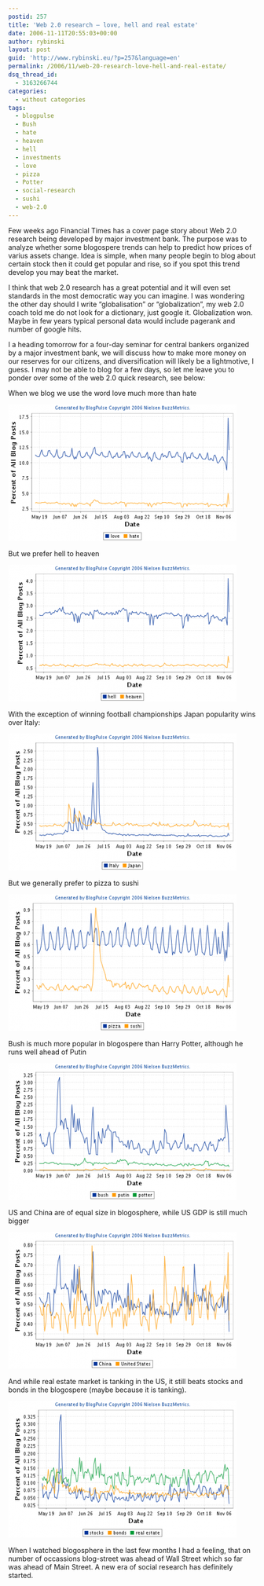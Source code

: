 ```yaml
---
postid: 257
title: 'Web 2.0 research – love, hell and real estate'
date: 2006-11-11T20:55:03+00:00
author: rybinski
layout: post
guid: 'http://www.rybinski.eu/?p=257&language=en'
permalink: /2006/11/web-20-research-love-hell-and-real-estate/
dsq_thread_id:
  - 3163266744
categories:
  - without categories
tags:
  - blogpulse
  - Bush
  - hate
  - heaven
  - hell
  - investments
  - love
  - pizza
  - Potter
  - social-research
  - sushi
  - web-2.0
---
```

Few weeks ago Financial Times has a cover page story about Web 2.0 research being developed by major investment bank. The purpose was to analyze whether some blogospere trends can help to predict how prices of varius assets change. Idea is simple, when many people begin to blog about certain stock then it could get popular and rise, so if you spot this trend develop you may beat the market.

I think that web 2.0 research has a great potential and it will even set standards in the most democratic way you can imagine. I was wondering the other day should I write “globalisation” or “globalization”, my web 2.0 coach told me do not look for a dictionary, just google it. Globalization won. Maybe in few years typical personal data would include pagerank and number of google hits.

I a heading tomorrow for a four-day seminar for central bankers organized by a major investment bank, we will discuss how to make more money on our reserves for our citizens, and diversification will likely be a lightmotive, I guess. I may not be able to blog for a few days, so let me leave you to ponder over some of the web 2.0 quick research, see below:

<!--more-->

When we blog we use the word love much more than hate

[![blogpulse_love_hate.png](/uploads/blogpulse_love_hate.png)](/uploads/blogpulse_love_hate.png "blogpulse_love_hate.png")

But we prefer hell to heaven

[![blogpulse_hell_heaven.png](/uploads/blogpulse_hell_heaven.png)](/uploads/blogpulse_hell_heaven.png "blogpulse_hell_heaven.png")

With the exception of winning football championships Japan popularity wins over Italy:

[![blogpulse_italy_japan.png](/uploads/blogpulse_italy_japan.png)](/uploads/blogpulse_italy_japan.png "blogpulse_italy_japan.png")

But we generally prefer to pizza to sushi

[![blogpulse_pizza_sushi.png](/uploads/blogpulse_pizza_sushi.png)](/uploads/blogpulse_pizza_sushi.png "blogpulse_pizza_sushi.png")

Bush is much more popular in blogospere than Harry Potter, although he runs well ahead of Putin

[![blogpulse_potter.png](/uploads/blogpulse_potter.png)](/uploads/blogpulse_potter.png "blogpulse_potter.png") 

US and China are of equal size in blogosphere, while US GDP is still much bigger

[![blogpulse_us_china.png](/uploads/blogpulse_us_china.png)](/uploads/blogpulse_us_china.png "blogpulse_us_china.png")

And while real estate market is tanking in the US, it still beats stocks and bonds in the blogospere (maybe because it is tanking).

[![blogpulse_assets.png](/uploads/blogpulse_assets.png)](/uploads/blogpulse_assets.png "blogpulse_assets.png")

When I watched blogosphere in the last few months I had a feeling, that on number of occassions blog-street was ahead of Wall Street which so far was ahead of Main Street. A new era of social research has definitely started.
